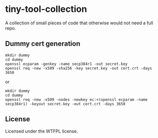 # tiny-tool-collection
A collection of small pieces of code that otherwise would not need a full repo.

## Dummy cert generation

```
mkdir dummy
cd dummy
openssl ecparam -genkey -name secp384r1 -out secret.key
openssl req -new -x509 -sha256 -key secret.key -out cert.crt -days 3650
```
or
```
mkdir dummy
cd dummy
openssl req -new -x509 -nodes -newkey ec:<(openssl ecparam -name secp384r1) -keyout secret.key -out cert.crt -days 3650
```

## License

Licensed under the WTFPL license.
